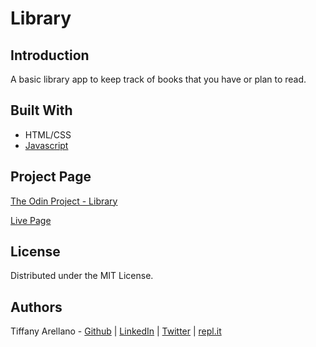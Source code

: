 # Library

## Introduction
A basic library app to keep track of books that you have or plan to read.

## Built With
- HTML/CSS
- [Javascript](https://developer.mozilla.org/en-US/docs/Web/JavaScript)

## Project Page
[The Odin Project - Library](https://www.theodinproject.com/courses/javascript/lessons/library)

[Live Page](https://yirano.github.io/javascript-library/src/)

## License
Distributed under the MIT License. 

## Authors
Tiffany Arellano - [Github](https://github.com/yirano) | [LinkedIn](https://www.linkedin.com/in/yt-arellano/) | [Twitter](https://twitter.com/yiirano) | [repl.it](https://repl.it/@yirano)

